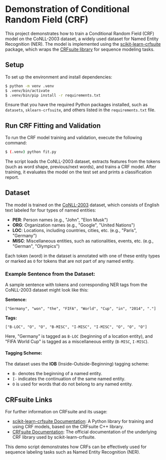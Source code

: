 # Demonstration of Conditional Random Field (CRF)

This project demonstrates how to train a Conditional Random Field (CRF) model on the CoNLL-2003 dataset, a widely used dataset for Named Entity Recognition (NER). The model is implemented using the [scikit-learn-crfsuite](https://sklearn-crfsuite.readthedocs.io/en/latest/) package, which wraps the [CRFsuite library](http://www.chokkan.org/software/crfsuite/) for sequence modeling tasks.

## Setup

To set up the environment and install dependencies:

```bash
$ python -m venv .venv
$ .venv/bin/activate
$ .venv/bin/pip install -r requirements.txt
```

Ensure that you have the required Python packages installed, such as `datasets`, `sklearn-crfsuite`, and others listed in the `requirements.txt` file.

## Run CRF Fitting and Validation

To run the CRF model training and validation, execute the following command:

```bash
$ (.venv) python fit.py
```

The script loads the CoNLL-2003 dataset, extracts features from the tokens (such as word shape, previous/next words), and trains a CRF model. After training, it evaluates the model on the test set and prints a classification report. 


## Dataset

The model is trained on the [CoNLL-2003](https://huggingface.co/datasets/eriktks/conll2003) dataset, which consists of English text labeled for four types of named entities:
- **PER**: Person names (e.g., "John", "Elon Musk")
- **ORG**: Organization names (e.g., "Google", "United Nations")
- **LOC**: Locations, including countries, cities, etc. (e.g., "Paris", "Germany")
- **MISC**: Miscellaneous entities, such as nationalities, events, etc. (e.g., "German", "Olympics")

Each token (word) in the dataset is annotated with one of these entity types or marked as `O` for tokens that are not part of any named entity.

### Example Sentence from the Dataset:

A sample sentence with tokens and corresponding NER tags from the CoNLL-2003 dataset might look like this:

**Sentence:**
```
["Germany", "won", "the", "FIFA", "World", "Cup", "in", "2014", "."]
```

**Tags:**
```
["B-LOC", "O", "O", "B-MISC", "I-MISC", "I-MISC", "O", "O", "O"]
```

Here, "Germany" is tagged as `B-LOC` (beginning of a location entity), and "FIFA World Cup" is tagged as a miscellaneous entity (`B-MISC`, `I-MISC`).

#### Tagging Scheme:
The dataset uses the **IOB** (Inside-Outside-Beginning) tagging scheme:
- `B-` denotes the beginning of a named entity.
- `I-` indicates the continuation of the same named entity.
- `O` is used for words that do not belong to any named entity.

## CRFsuite Links

For further information on CRFsuite and its usage:

- [scikit-learn-crfsuite Documentation](https://sklearn-crfsuite.readthedocs.io/en/latest/): A Python library for training and using CRF models, based on the CRFsuite C++ library.
- [CRFsuite Documentation](http://www.chokkan.org/software/crfsuite/): The official documentation of the underlying CRF library used by scikit-learn-crfsuite.

This demo script demonstrates how CRFs can be effectively used for sequence labeling tasks such as Named Entity Recognition (NER).
